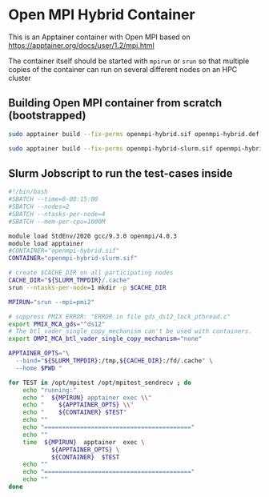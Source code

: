 # Open MPI Hybrid Container

This is an Apptainer container with Open MPI based on
https://apptainer.org/docs/user/1.2/mpi.html

The container itself should be started with `mpirun` or `srun`
so that multiple copies of the container can run on several
different nodes on an HPC cluster

## Building Open MPI container from scratch (bootstrapped)

```bash
sudo apptainer build --fix-perms openmpi-hybrid.sif openmpi-hybrid.def

sudo apptainer build --fix-perms openmpi-hybrid-slurm.sif openmpi-hybrid-slurm.def
```


## Slurm Jobscript to run the test-cases inside

```bash
#!/bin/bash
#SBATCH --time=0-00:15:00
#SBATCH --nodes=2
#SBATCH --ntasks-per-node=4
#SBATCH --mem-per-cpu=1000M

module load StdEnv/2020 gcc/9.3.0 openmpi/4.0.3
module load apptainer
#CONTAINER="openmpi-hybrid.sif"
CONTAINER="openmpi-hybrid-slurm.sif"

# create $CACHE_DIR on all participating nodes
CACHE_DIR="${SLURM_TMPDIR}/.cache"
srun --ntasks-per-node=1 mkdir -p $CACHE_DIR

MPIRUN="srun --mpi=pmi2"

# suppress PMIX ERROR: "ERROR in file gds_ds12_lock_pthread.c"
export PMIX_MCA_gds="^ds12"
# The btl_vader_single_copy_mechanism can't be used with containers.
export OMPI_MCA_btl_vader_single_copy_mechanism="none"

APPTAINER_OPTS="\
  --bind="${SLURM_TMPDIR}:/tmp,${CACHE_DIR}:/fd/.cache" \
  --home $PWD "

for TEST in /opt/mpitest /opt/mpitest_sendrecv ; do
    echo "running:"
    echo "  ${MPIRUN} apptainer exec \\"
    echo "    ${APPTAINER_OPTS} \\"
    echo "    ${CONTAINER} $TEST"
    echo ""
    echo "========================================="
    echo ""
    time  ${MPIRUN}  apptainer  exec \
            ${APPTAINER_OPTS} \
            ${CONTAINER}  $TEST
    echo ""
    echo "========================================="
    echo ""
done
```
